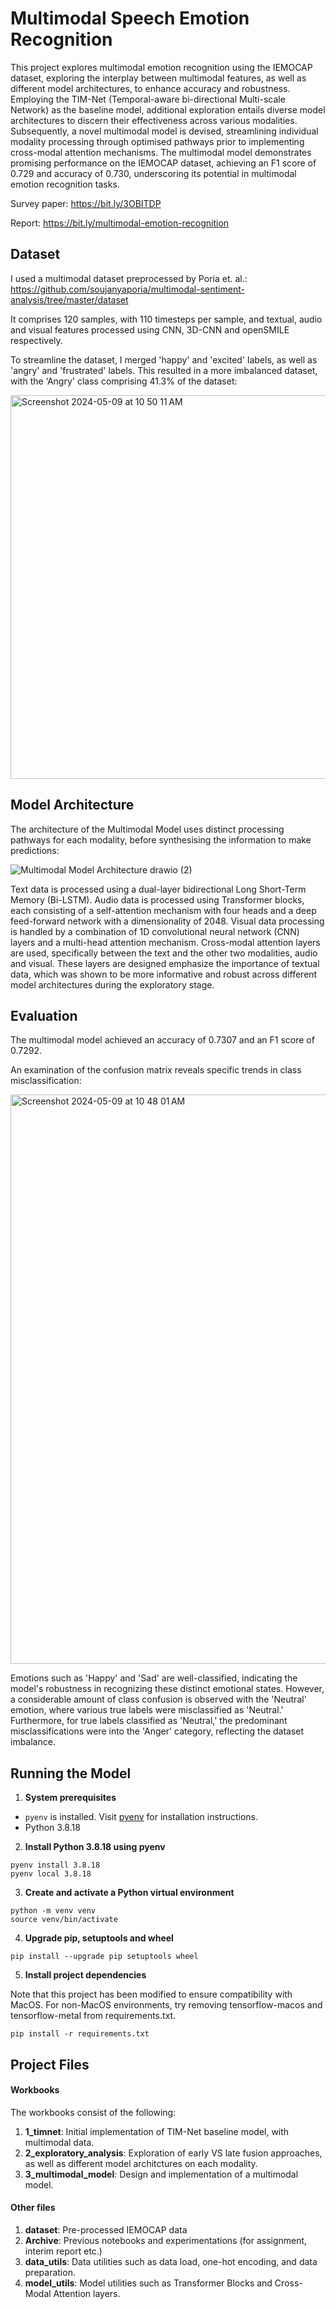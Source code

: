 # Multimodal Speech Emotion Recognition

This project explores multimodal emotion recognition using the IEMOCAP dataset, exploring the interplay between multimodal features, as well as different model architectures, to enhance accuracy and robustness. Employing the TIM-Net (Temporal-aware bi-directional Multi-scale Network) as the baseline model, additional exploration entails diverse model architectures to discern their effectiveness across various modalities. Subsequently, a novel multimodal model is devised, streamlining individual modality processing through optimised pathways prior to implementing cross-modal attention mechanisms. The multimodal model demonstrates promising performance on the IEMOCAP dataset, achieving an F1 score of 0.729 and accuracy of 0.730, underscoring its potential in multimodal emotion recognition tasks.

Survey paper: https://bit.ly/3OBITDP

Report: https://bit.ly/multimodal-emotion-recognition

## Dataset

I used a multimodal dataset preprocessed by Poria et. al.: https://github.com/soujanyaporia/multimodal-sentiment-analysis/tree/master/dataset

It comprises 120 samples, with 110 timesteps per sample, and textual, audio and visual features processed using CNN, 3D-CNN and openSMILE respectively. 

To streamline the dataset, I merged 'happy' and 'excited' labels, as well as 'angry' and 'frustrated' labels. This resulted in a more imbalanced dataset, with the ‘Angry' class comprising 41.3% of the dataset:

<img width="614" alt="Screenshot 2024-05-09 at 10 50 11 AM" src="https://github.com/vennietweek/multimodal-speech-emotion-recognition/assets/19652161/7b3315c1-4697-4eef-b425-eb4af6de75bb">

## Model Architecture

The architecture of the Multimodal Model uses distinct processing pathways for each modality, before synthesising the information to make predictions:

![Multimodal Model Architecture drawio (2)](https://github.com/vennietweek/multimodal-speech-emotion-recognition/assets/19652161/dfb07924-5a9f-42cf-85d1-aea0ab52cc62)

Text data is processed using a dual-layer bidirectional Long Short-Term Memory (Bi-LSTM). Audio data is processed using Transformer blocks, each consisting of a self-attention mechanism with four heads and a deep feed-forward network with a dimensionality of 2048. Visual data processing is handled by a combination of 1D convolutional neural network (CNN) layers and a multi-head attention mechanism. Cross-modal attention layers are used, specifically between the text and the other two modalities, audio and visual. These layers are designed emphasize the importance of textual data, which was shown to be more informative and robust across different model architectures during the exploratory stage. 

## Evaluation

The multimodal model achieved an accuracy of 0.7307 and an F1 score of 0.7292. 

An examination of the confusion matrix reveals specific trends in class misclassification:

<img width="911" alt="Screenshot 2024-05-09 at 10 48 01 AM" src="https://github.com/vennietweek/multimodal-speech-emotion-recognition/assets/19652161/8afa8f13-f4e4-4322-afde-3095a9417047">

Emotions such as 'Happy' and 'Sad' are well-classified, indicating the model's robustness in recognizing these distinct emotional states. However, a considerable amount of class confusion is observed with the 'Neutral' emotion, where various true labels were misclassified as 'Neutral.' Furthermore, for true labels classified as 'Neutral,' the predominant misclassifications were into the 'Anger' category, reflecting the dataset imbalance.

## Running the Model

1. **System prerequisites**
- `pyenv` is installed. Visit [pyenv](https://github.com/pyenv/pyenv#installation) for installation instructions.
- Python 3.8.18

2. **Install Python 3.8.18 using pyenv**

```
pyenv install 3.8.18
pyenv local 3.8.18
```
 
3. **Create and activate a Python virtual environment**

 ```
 python -m venv venv
 source venv/bin/activate
 ```

4. **Upgrade pip, setuptools and wheel**

 ```
 pip install --upgrade pip setuptools wheel
 ```

5. **Install project dependencies**

Note that this project has been modified to ensure compatibility with MacOS. For non-MacOS environments, try removing tensorflow-macos and tensorflow-metal from requirements.txt.

``` 
pip install -r requirements.txt
```

## Project Files

#### Workbooks
The workbooks consist of the following:
1. **1_timnet**: Initial implementation of TIM-Net baseline model, with multimodal data.
2. **2_exploratory_analysis**: Exploration of early VS late fusion approaches, as well as different model architctures on each modality.
3. **3_multimodal_model**: Design and implementation of a multimodal model.

#### Other files
1. **dataset**: Pre-processed IEMOCAP data
2. **Archive**: Previous notebooks and experimentations (for assignment, interim report etc.)
3. **data_utils**: Data utilities such as data load, one-hot encoding, and data preparation.
4. **model_utils**: Model utilities such as Transformer Blocks and Cross-Modal Attention layers.
